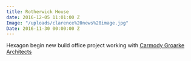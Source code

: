```yaml
---
title: Rotherwick House
date: 2016-12-05 11:01:00 Z
Image: "/uploads/clarence%20news%20image.jpg"
Date: 2016-11-30 00:00:00 Z
---
```


Hexagon begin new build office project working with [Carmody Groarke Architects](http://www.carmodygroarke.com/)